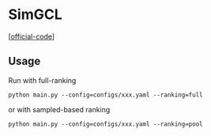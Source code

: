 

# SimGCL

[[official-code](https://github.com/Coder-Yu/QRec/blob/master/model/ranking/SimGCL.py)]


## Usage

Run with full-ranking

    python main.py --config=configs/xxx.yaml --ranking=full

or with sampled-based ranking

    python main.py --config=configs/xxx.yaml --ranking=pool